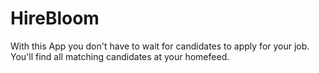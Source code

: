 # HireBloom
With this App you don't have to wait for candidates to apply for your job. You'll find all matching candidates at your homefeed.
